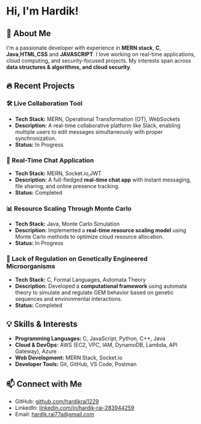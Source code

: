 # Hi, I'm Hardik! 

## 🚀 About Me
I'm a passionate developer with experience in **MERN stack**, **C**, **Java**,**HTML**,**CSS** and **JAVASCRIPT**. I love working on real-time applications, cloud computing, and security-focused projects. My interests span across **data structures & algorithms, and cloud security**.

## 🔥 Recent Projects
### 🛠 Live Collaboration Tool
- **Tech Stack:** MERN, Operational Transformation (OT), WebSockets
- **Description:** A real-time collaborative platform like Slack, enabling multiple users to edit messages simultaneously with proper synchronization.
- **Status:** In Progress

### 💬 Real-Time Chat Application
- **Tech Stack:** MERN, Socket.io,JWT
- **Description:** A full-fledged **real-time chat app** with instant messaging, file sharing, and online presence tracking.
- **Status:** Completed

### 📊 Resource Scaling Through Monte Carlo
- **Tech Stack:** Java, Monte Carlo Simulation
- **Description:** Implemented a **real-time resource scaling model** using Monte Carlo methods to optimize cloud resource allocation.
- **Status:** In Progress

### 🧬 Lack of Regulation on Genetically Engineered Microorganisms
- **Tech Stack:** C, Formal Languages, Automata Theory
- **Description:** Developed a **computational framework** using automata theory to simulate and regulate GEM behavior based on genetic sequences and environmental interactions.
- **Status:** Completed

## 💡 Skills & Interests
- **Programming Languages:** C, JavaScript, Python, C++, Java
- **Cloud & DevOps:** AWS (EC2, VPC, IAM, DynamoDB, Lambda, API Gateway), Azure
- **Web Development:** MERN Stack, Socket.io
- **Developer Tools:** Git, GitHub, VS Code, Postman

## 📫 Connect with Me
- GitHub: [github.com/hardikrai1229](https://github.com/hardikrai1229)
- LinkedIn: [linkedin.com/in/hardik-rai-283944259](http://www.linkedin.com/in/hardik-rai-283944259)
- Email: [hardik.rai77a@gmail.com](mailto:hardik.rai77a@gmail.com)

